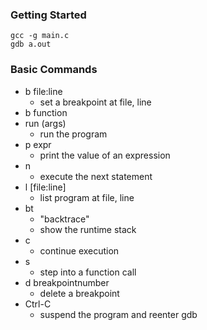 ### Getting Started
```
gcc -g main.c
gdb a.out
```
### Basic Commands
* b file\:line
	* set a breakpoint at file, line
* b function
* run (args)
	* run the program
* p expr
	* print the value of an expression
* n
	* execute the next statement
* l \[file\:line\]
	* list program at file, line
* bt
	* "backtrace"
	* show the runtime stack
* c
	* continue execution
* s
	* step into a function call
* d breakpointnumber
	* delete a breakpoint
* Ctrl-C
	* suspend the program and reenter gdb
